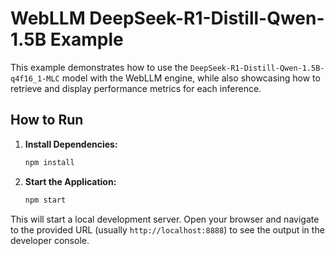 # WebLLM DeepSeek-R1-Distill-Qwen-1.5B Example

This example demonstrates how to use the `DeepSeek-R1-Distill-Qwen-1.5B-q4f16_1-MLC` model with the WebLLM engine, while also showcasing how to retrieve and display performance metrics for each inference.

## How to Run

1.  **Install Dependencies:**
    ```bash
    npm install
    ```

2.  **Start the Application:**
    ```bash
    npm start
    ```

This will start a local development server. Open your browser and navigate to the provided URL (usually `http://localhost:8888`) to see the output in the developer console.
